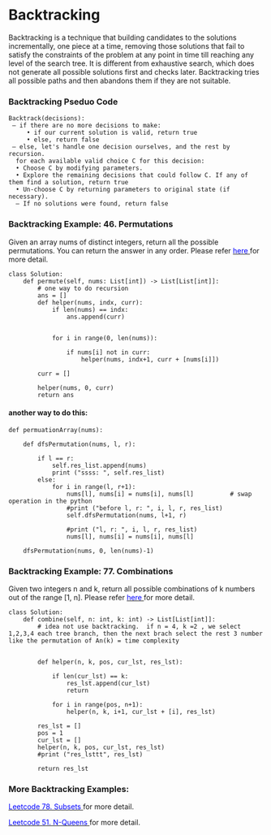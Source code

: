 # Backtracking

Backtracking is a technique that building candidates to the solutions incrementally, one piece at a time, removing those solutions that fail to satisfy the constraints of the problem at any point in time till reaching any level of the search tree. It is different from exhaustive search, which does not generate all possible solutions first and checks later.  Backtracking tries all	possible	paths and then abandons them if they are not suitable.	



### Backtracking Pseduo Code

```
Backtrack(decisions):
 – if there are no more decisions to make:
     • if our current solution is valid, return true 
     • else, return false
 – else, let's handle one decision ourselves, and the rest by recursion.
  for each available valid choice C for this decision: 
  • Choose C by modifying parameters. 
  • Explore the remaining decisions that could follow C. If any of them find a solution, return true 
  • Un-choose C by returning parameters to original state (if necessary). 
  – If no solutions were found, return false

```

### Backtracking Example: 46. Permutations
Given an array nums of distinct integers, return all the possible permutations. You can return the answer in any order. Please refer [<span style="color:blue;"> here </span>](https://leetcode.com/problems/permutations/) for more detail.


```
class Solution:
    def permute(self, nums: List[int]) -> List[List[int]]:    
        # one way to do recursion
        ans = []
        def helper(nums, indx, curr):
            if len(nums) == indx:
                ans.append(curr)
            
            
            for i in range(0, len(nums)):
                
                if nums[i] not in curr:
                    helper(nums, indx+1, curr + [nums[i]])
                    
        curr = []
        
        helper(nums, 0, curr)
        return ans
```


#### another way to do this:
```
def permuationArray(nums):
    
    def dfsPermutation(nums, l, r):
        
        if l == r:
            self.res_list.append(nums)
            print ("ssss: ", self.res_list)
        else:
            for i in range(l, r+1):
                nums[l], nums[i] = nums[i], nums[l]          # swap operation in the python
                #print ("before l, r: ", i, l, r, res_list)
                self.dfsPermutation(nums, l+1, r)

                #print ("l, r: ", i, l, r, res_list)
                nums[l], nums[i] = nums[i], nums[l]  
                
    dfsPermutation(nums, 0, len(nums)-1)

```

### Backtracking Example: 77. Combinations
Given two integers n and k, return all possible combinations of k numbers out of the range [1, n]. Please refer [<span style="color:blue;"> here </span>](https://leetcode.com/problems/combinations/) for more detail. 

```
class Solution:
    def combine(self, n: int, k: int) -> List[List[int]]:
        # idea not use backtracking.  if n = 4, k =2 , we select 1,2,3,4 each tree branch, then the next brach select the rest 3 number  like the permutation of An(k) = time complexity
    
            
        def helper(n, k, pos, cur_lst, res_lst):
            
            if len(cur_lst) == k:
                res_lst.append(cur_lst)
                return            
            
            for i in range(pos, n+1):
                helper(n, k, i+1, cur_lst + [i], res_lst)
            
        res_lst = []
        pos = 1
        cur_lst = []
        helper(n, k, pos, cur_lst, res_lst)
        #print ("res_lsttt", res_lst)
        
        return res_lst

```

### More Backtracking Examples:

[<span style="color:blue;"> Leetcode 78. Subsets </span>](https://leetcode.com/problems/subsets/) for more detail.

[<span style="color:blue;"> Leetcode 51. N-Queens </span>](https://leetcode.com/problems/n-queens/) for more detail.

